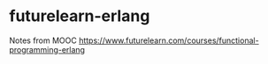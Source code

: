 # futurelearn-erlang
Notes from MOOC https://www.futurelearn.com/courses/functional-programming-erlang
